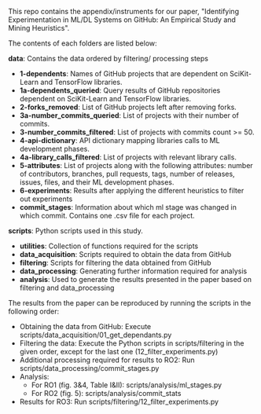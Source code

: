 This repo contains the appendix/instruments for our paper, "Identifying Experimentation in ML/DL Systems on GitHub: An Empirical Study and Mining Heuristics".

The contents of each folders are listed below:

**data**: Contains the data ordered by filtering/ processing steps
- **1-dependents**: Names of GitHub projects that are dependent on SciKit-Learn and TensorFlow libraries.
- **1a-dependents_queried**: Query results of GitHub repositories dependent on SciKit-Learn and TensorFlow libraries.
- **2-forks_removed**: List of GitHub projects left after removing forks.
- **3a-number_commits_queried**: List of projects with their number of commits.
- **3-number_commits_filtered**: List of projects with commits count >= 50.
- **4-api-dictionary**: API dictionary mapping libraries calls to ML development phases.
- **4a-library_calls_filtered**: List of projects with relevant library calls.
- **5-attributes**: List of projects along with the following attributes: number of contributors, branches, pull requests, tags, number of releases, issues, files, and their ML development phases.
- **6-experiments**: Results after applying the different heuristics to filter out experiments
- **commit_stages**: Information about which ml stage was changed in which commit. Contains one .csv file for each project.

**scripts**: Python scripts used in this study.
  - **utilities**: Collection of functions required for the scripts
  - **data_acquisition**: Scripts required to obtain the data from GitHub
  - **filtering**: Scripts for filtering the data obtained from GitHub
  - **data_processing**: Generating further information required for analysis
  - **analysis**: Used to generate the results presented in the paper based on filtering and data_processing


The results from the paper can be reproduced by running the scripts in the following order:
  - Obtaining the data from GitHub: Execute scripts/data_acquisition/01_get_dependants.py
  - Filtering the data: Execute the Python scripts in scripts/filtering in the given order, except for the last one (12_filter_experiments.py)
  - Additional processing required for results to RO2: Run scripts/data_processing/commit_stages.py
  - Analysis:
    - For RO1 (fig. 3&4, Table I&II): scripts/analysis/ml_stages.py
    - For RO2 (fig. 5): scripts/analysis/commit_stats
  - Results for RO3: Run scripts/filtering/12_filter_experiments.py
